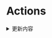 # Actions


<details> 
    <summary>更新内容</summary>

- [QiuChenlyOpenSource/QQFlacMusicDownloader](https://github.com/QiuChenlyOpenSource/QQFlacMusicDownloader) (Updated: deb5f564e8c2371ff3a5b5ee0d1de1cc95736e82)
- [tailscale/tailscale](https://github.com/tailscale/tailscale) (Updated: b9adbe2002788d537f705f3ee4f5f94b84ba06b7)
- [vvbbnn00/WARP-Clash-API](https://github.com/vvbbnn00/WARP-Clash-API) (Updated: 96cd5cf2b6b76e7f5b2a6aaae4c04bb5421f1523)
- [jhao104/proxy_pool](https://github.com/jhao104/proxy_pool) (Updated: f8b9575f7f50edc36efa60f56b46deab4c212972)

</details>
